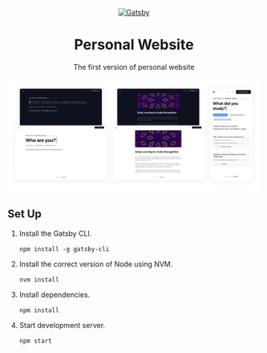 <p align="center">
  <a href="https://www.gatsbyjs.com/?utm_source=starter&utm_medium=readme&utm_campaign=minimal-starter-ts">
    <img alt="Gatsby" src="https://www.gatsbyjs.com/Gatsby-Monogram.svg" width="60" />
  </a>
</p>
<h1 align="center">
  Personal Website
</h1>
<p align="center">
  The first version of personal website
</p>

![preview](src/images/preview.png)

## Set Up

1. Install the Gatsby CLI.

   ```shell
   npm install -g gatsby-cli
   ```

2. Install the correct version of Node using NVM.

   ```shell
   nvm install
   ```

3. Install dependencies.

   ```shell
   npm install
   ```

4. Start development server.

   ```shell
   npm start
   ```
